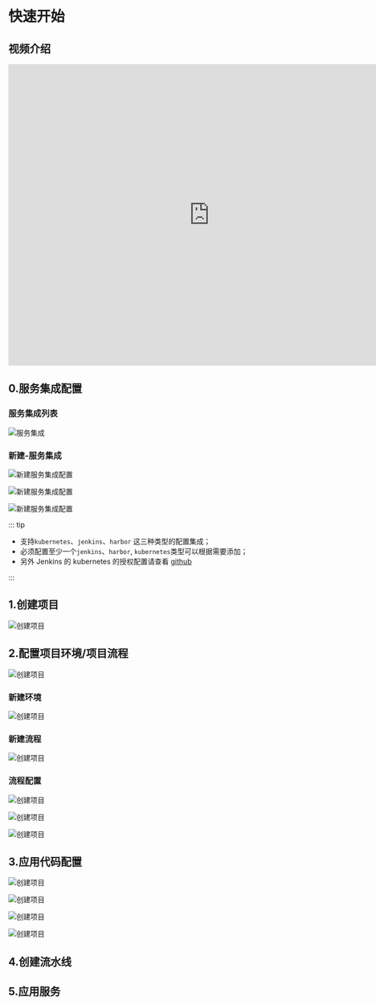 # 快速开始

## 视频介绍

<iframe src="http://player.bilibili.com/player.html?aid=420715943&cid=316359860&page=1" scrolling="no" width="800px" height="600px" border="0" frameborder="no" framespacing="0" allowfullscreen="true"> </iframe>

## 0.服务集成配置

### 服务集成列表

![服务集成](../assets/guide/service-inter.png)

### 新建-服务集成

![新建服务集成配置](../assets/guide/service-inter02.png)


![新建服务集成配置](../assets/guide/service-inter03.png)


![新建服务集成配置](../assets/guide/service-inter04.png)


::: tip

* 支持`kubernetes`、`jenkins`、`harbor` 这三种类型的配置集成；
* 必须配置至少一个`jenkins`、`harbor`, `kubernetes`类型可以根据需要添加；
* 另外 Jenkins 的 kubernetes 的授权配置请查看 [github](https://github.com/warm-native/docs/tree/master/topic002/deploy)

:::


## 1.创建项目

![创建项目](../assets/guide/project01.png)

## 2.配置项目环境/项目流程


![创建项目](../assets/guide/project02.png)

### 新建环境

![创建项目](../assets/guide/project03.png)

### 新建流程

![创建项目](../assets/guide/project04.png)
### 流程配置

![创建项目](../assets/guide/project05.png)

![创建项目](../assets/guide/project06.png)

![创建项目](../assets/guide/project07.png)
## 3.应用代码配置

![创建项目](../assets/guide/project08.png)

![创建项目](../assets/guide/project09.png)

![创建项目](../assets/guide/project10.png)

![创建项目](../assets/guide/project11.png)

## 4.创建流水线

## 5.应用服务
